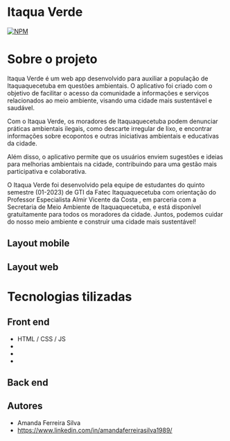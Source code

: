 # Itaqua Verde

[![NPM](https://img.shields.io/npm/l/react)](https://github.com/onlyjustmandy/ItaquaVerde/blob/main/LICENSE) 


# Sobre o projeto

Itaqua Verde é um web app desenvolvido para auxiliar a população de Itaquaquecetuba em questões ambientais. O aplicativo foi criado com o objetivo de facilitar o acesso da comunidade a informações e serviços relacionados ao meio ambiente, visando uma cidade mais sustentável e saudável.

Com o Itaqua Verde, os moradores de Itaquaquecetuba podem denunciar práticas ambientais ilegais, como descarte irregular de lixo, e encontrar informações sobre ecopontos e outras iniciativas ambientais e educativas da cidade.

Além disso, o aplicativo permite que os usuários enviem sugestões e ideias para melhorias ambientais na cidade, contribuindo para uma gestão mais participativa e colaborativa.

O Itaqua Verde foi desenvolvido pela equipe de estudantes do quinto semestre (01-2023) de GTI da Fatec Itaquaquecetuba com orientação do Professor Especialista Almir Vicente da Costa , em parceria com a Secretaria de Meio Ambiente de Itaquaquecetuba, e está disponível gratuitamente para todos os moradores da cidade. Juntos, podemos cuidar do nosso meio ambiente e construir uma cidade mais sustentável!


## Layout mobile

## Layout web 

# Tecnologias tilizadas
## Front end
- HTML / CSS / JS
-
-
-

## Back end


## Autores

- Amanda Ferreira Silva  
- https://www.linkedin.com/in/amandaferreirasilva1989/


